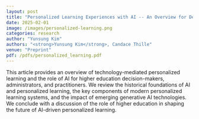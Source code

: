 ```yaml
---
layout: post
title: "Personalized Learning Experiences with AI -- An Overview for Decision-Makers and Practitioners"
date: 2025-02-01
image: /images/personalized-learning.png
categories: research
author: "Yunsung Kim"
authors: "<strong>Yunsung Kim</strong>, Candace Thille"
venue: "Preprint"
pdf: /pdfs/personalized_learning.pdf
---
```

This article provides an overview of technology-mediated personalized learning and the role of AI for higher education decision-makers, administrators, and practitioners. We review the historical foundations of AI and personalized learning, the key components of modern personalized learning systems, and the impact of emerging generative AI technologies. We conclude with a discussion of the role of higher education in shaping the future of AI-driven personalized learning.
